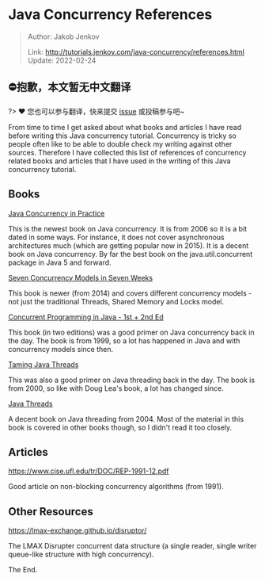 # Java Concurrency References

> Author: Jakob Jenkov
>
> Link: http://tutorials.jenkov.com/java-concurrency/references.html  Update: 2022-02-24

## ⛔抱歉，本文暂无中文翻译
?> ❤️ 您也可以参与翻译，快来提交 [issue](https://github.com/senlypan/concurrent-programming-docs/issues) 或投稿参与吧~

From time to time I get asked about what books and articles I have read before writing this Java concurrency tutorial. Concurrency is tricky so people often like to be able to double check my writing against other sources. Therefore I have collected this list of references of concurrency related books and articles that I have used in the writing of this Java concurrency tutorial.

## Books

[Java Concurrency in Practice]()

This is the newest book on Java concurrency. It is from 2006 so it is a bit dated in some ways. For instance, it does not cover asynchronous architectures much (which are getting popular now in 2015). It is a decent book on Java concurrency. By far the best book on the java.util.concurrent package in Java 5 and forward.

[Seven Concurrency Models in Seven Weeks](https://www.amazon.com/Java-Concurrency-Practice-Brian-Goetz/dp/0321349601/)

This book is newer (from 2014) and covers different concurrency models - not just the traditional Threads, Shared Memory and Locks model.

[Concurrent Programming in Java - 1st + 2nd Ed](https://www.amazon.com/Seven-Concurrency-Models-Weeks-Programmers/dp/1937785653/)

This book (in two editions) was a good primer on Java concurrency back in the day. The book is from 1999, so a lot has happened in Java and with concurrency models since then.

[Taming Java Threads](https://www.amazon.com/Concurrent-Programming-Java%C2%99-Principles-Pattern/dp/0201310090/)

This was also a good primer on Java threading back in the day. The book is from 2000, so like with Doug Lea's book, a lot has changed since.

[Java Threads](https://www.amazon.com/Java-Threads-Scott-Oaks/dp/0596007825/)

A decent book on Java threading from 2004. Most of the material in this book is covered in other books though, so I didn't read it too closely.

## Articles

https://www.cise.ufl.edu/tr/DOC/REP-1991-12.pdf

Good article on non-blocking concurrency algorithms (from 1991).

## Other Resources

https://lmax-exchange.github.io/disruptor/

The LMAX Disrupter concurrent data structure (a single reader, single writer queue-like structure with high concurrency).

The End.